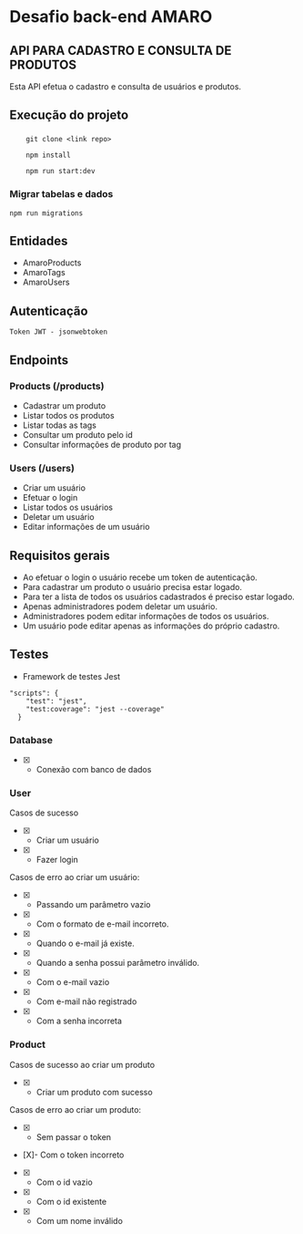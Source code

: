 # Desafio back-end AMARO

## API PARA CADASTRO E CONSULTA DE PRODUTOS

Esta API efetua o cadastro e consulta de usuários e produtos.

## Execução do projeto

### 

~~~
    git clone <link repo>

    npm install

    npm run start:dev
~~~
 
### Migrar tabelas e dados 

~~~
npm run migrations
~~~

## Entidades 

- AmaroProducts
- AmaroTags
- AmaroUsers

## Autenticação

```
Token JWT - jsonwebtoken 
```

## Endpoints

### Products (/products)

- Cadastrar um produto 
- Listar todos os produtos
- Listar todas as tags
- Consultar um produto pelo id
- Consultar informações de produto por tag

### Users (/users)

- Criar um usuário
- Efetuar o login
- Listar todos os usuários 
- Deletar um usuário 
- Editar informações de um usuário 

## Requisitos gerais 

- Ao efetuar o login o usuário recebe um token de autenticação.
- Para cadastrar um produto o usuário precisa estar logado.
- Para ter a lista de todos os usuários cadastrados é preciso estar logado.
- Apenas administradores podem deletar um usuário.
- Administradores podem editar informações de todos os usuários.
- Um usuário pode editar apenas as informações do próprio cadastro.

## Testes 

- Framework de testes Jest

~~~
"scripts": {
    "test": "jest",
    "test:coverage": "jest --coverage"
  }
~~~

### Database
- [x] - Conexão com banco de dados

### User

Casos de sucesso
- [X] - Criar um usuário
- [X] - Fazer login

Casos de erro ao criar um usuário:
- [X] - Passando um parâmetro vazio 
- [X] - Com o formato de e-mail incorreto.
- [X] - Quando o e-mail já existe.
- [X] - Quando a senha possui parâmetro inválido.
- [X] - Com o e-mail vazio
- [X] - Com e-mail não registrado
- [X] - Com a senha incorreta

### Product
Casos de sucesso ao criar um produto
- [X] - Criar um produto com sucesso

Casos de erro ao criar um produto:
- [X] - Sem passar o token
- [X]-  Com o token incorreto
- [X] - Com o id vazio
- [X] - Com o id existente
- [X] - Com um nome inválido
